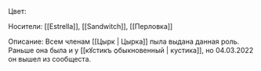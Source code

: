 Цвет: 

Носители: [[Estrella]], [[Sandwitch]], [[Перловка]]

Описание:
Всем членам [[Цырк | Цырка]] пыла выдана данная роль.
Раньше она была и у [[кꙋстикъ ѻбыкновенный | кустика]], но 04.03.2022 он вышел из сообщеста.